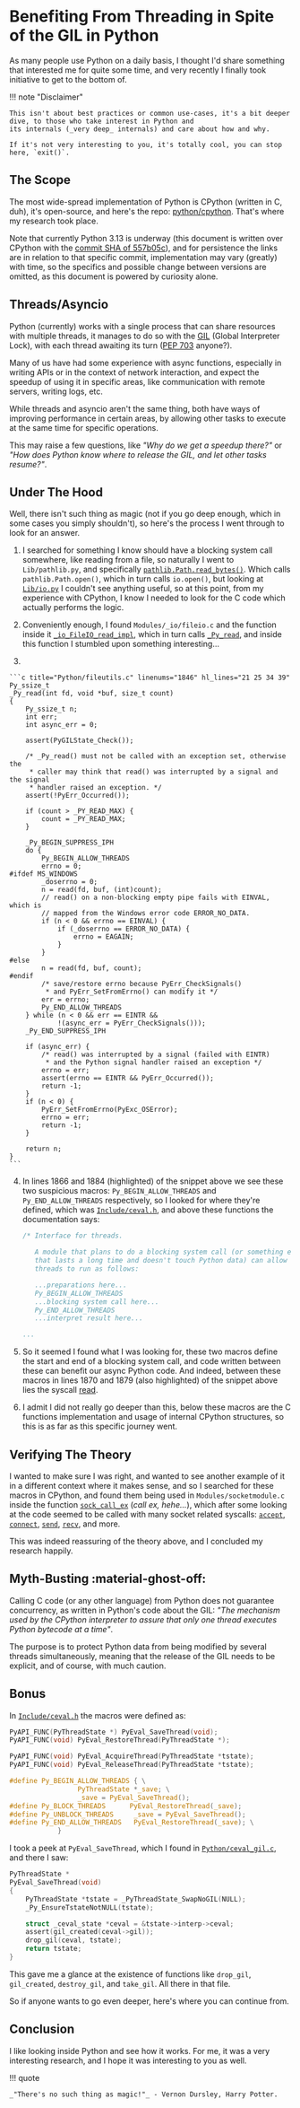 # Benefiting From Threading in Spite of the GIL in Python

As many people use Python on a daily basis, I thought I'd share something that interested me for quite some time, and
very recently I finally took initiative to get to the bottom of.

!!! note "Disclaimer"

    This isn't about best practices or common use-cases, it's a bit deeper dive, to those who take interest in Python and
    its internals (_very deep_ internals) and care about how and why.

    If it's not very interesting to you, it's totally cool, you can stop here, `exit()`.

## The Scope

The most wide-spread implementation of Python is CPython (written in C, duh), it's open-source, and here's the repo:
[python/cpython](https://github.com/python/cpython). That's where my research took place.

Note that currently Python 3.13 is underway (this document is written over CPython with
the [commit SHA of 557b05c](https://github.com/python/cpython/tree/557b05c7a5334de5da3dc94c108c0121f10b9191)), and for
persistence the links are in relation to that specific commit, implementation may vary (greatly) with time, so the
specifics and possible change between versions are omitted, as this document is powered by curiosity alone.

## Threads/Asyncio

Python (currently) works with a single process that can share resources with multiple threads, it manages to do so with
the [GIL](https://docs.python.org/3/glossary.html#term-global-interpreter-lock) (Global Interpreter Lock), with each
thread awaiting its turn ([PEP 703](https://peps.python.org/pep-0703/) anyone?).

Many of us have had some experience with async functions, especially in writing APIs or in the context of network
interaction, and expect the speedup of using it in specific areas, like communication with remote servers, writing logs,
etc.

While threads and asyncio aren't the same thing, both have ways of improving performance in certain areas, by allowing
other tasks to execute at the same time for specific operations.

This may raise a few questions, like _"Why do we get a speedup there?"_ or _"How does Python know where to release the
GIL, and let other tasks resume?"_.

## Under The Hood

Well, there isn't such thing as magic (not if you go deep enough, which in some cases you simply shouldn't), so here's
the process I went through to look for an answer.

1. I searched for something I know should have a blocking system call somewhere, like reading from a file, so naturally
   I went to `Lib/pathlib.py`, and
   specifically [`pathlib.Path.read_bytes()`](https://github.com/python/cpython/tree/557b05c7a5334de5da3dc94c108c0121f10b9191/Lib/pathlib.py#L971).
   Which calls `pathlib.Path.open()`, which in turn calls `io.open()`, but looking at
   [`Lib/io.py`](https://github.com/python/cpython/tree/557b05c7a5334de5da3dc94c108c0121f10b9191/Lib/io.py) I couldn't
   see anything useful, so at this point, from my experience with CPython, I know I needed to look for the C code which
   actually performs the logic.

2. Conveniently enough, I found `Modules/_io/fileio.c` and the function inside
   it [`_io_FileIO_read_impl`](https://github.com/python/cpython/tree/557b05c7a5334de5da3dc94c108c0121f10b9191/Modules/_io/fileio.c#L798),
   which in turn
   calls [`_Py_read`](https://github.com/python/cpython/tree/557b05c7a5334de5da3dc94c108c0121f10b9191/Python/fileutils.c#L1847),
   and inside this function I stumbled upon something interesting...

3. 

    ```c title="Python/fileutils.c" linenums="1846" hl_lines="21 25 34 39"
    Py_ssize_t
    _Py_read(int fd, void *buf, size_t count)
    {
        Py_ssize_t n;
        int err;
        int async_err = 0;
    
        assert(PyGILState_Check());
    
        /* _Py_read() must not be called with an exception set, otherwise the
         * caller may think that read() was interrupted by a signal and the signal
         * handler raised an exception. */
        assert(!PyErr_Occurred());
    
        if (count > _PY_READ_MAX) {
            count = _PY_READ_MAX;
        }
    
        _Py_BEGIN_SUPPRESS_IPH
        do {
            Py_BEGIN_ALLOW_THREADS
            errno = 0;
    #ifdef MS_WINDOWS
            _doserrno = 0;
            n = read(fd, buf, (int)count);
            // read() on a non-blocking empty pipe fails with EINVAL, which is
            // mapped from the Windows error code ERROR_NO_DATA.
            if (n < 0 && errno == EINVAL) {
                if (_doserrno == ERROR_NO_DATA) {
                    errno = EAGAIN;
                }
            }
    #else
            n = read(fd, buf, count);
    #endif
            /* save/restore errno because PyErr_CheckSignals()
             * and PyErr_SetFromErrno() can modify it */
            err = errno;
            Py_END_ALLOW_THREADS
        } while (n < 0 && err == EINTR &&
                !(async_err = PyErr_CheckSignals()));
        _Py_END_SUPPRESS_IPH
    
        if (async_err) {
            /* read() was interrupted by a signal (failed with EINTR)
             * and the Python signal handler raised an exception */
            errno = err;
            assert(errno == EINTR && PyErr_Occurred());
            return -1;
        }
        if (n < 0) {
            PyErr_SetFromErrno(PyExc_OSError);
            errno = err;
            return -1;
        }
    
        return n;
    }
    ```

4. In lines 1866 and 1884 (highlighted) of the snippet above we see these two suspicious macros:
   `Py_BEGIN_ALLOW_THREADS` and `Py_END_ALLOW_THREADS` respectively, so I looked for where they're defined, which was
   [`Include/ceval.h`](https://github.com/python/cpython/blob/a1c737b73d3658be0e1d072a340d42e3d96373c6/Include/ceval.h#L65),
   and above these functions the documentation says:

    ```c title="Include/ceval.h" linenums="65"
    /* Interface for threads.
    
       A module that plans to do a blocking system call (or something else
       that lasts a long time and doesn't touch Python data) can allow other
       threads to run as follows:
    
       ...preparations here...
       Py_BEGIN_ALLOW_THREADS
       ...blocking system call here...
       Py_END_ALLOW_THREADS
       ...interpret result here...
    
    ...
    ```

5. So it seemed I found what I was looking for, these two macros define the start and end of a blocking system call, and
   code written between these can benefit our async Python code.
   And indeed, between these macros in lines 1870 and 1879 (also highlighted) of the snippet above lies the
   syscall [read](https://man7.org/linux/man-pages/man2/read.2.html).

6. I admit I did not really go deeper than this, below these macros are the C functions implementation and usage of
   internal CPython structures, so this is as far as this specific journey went.

## Verifying The Theory

I wanted to make sure I was right, and wanted to see another example of it in a different context where it makes sense,
and so I searched for these macros in CPython, and found them being used in `Modules/socketmodule.c` inside the function
[`sock_call_ex`](https://github.com/python/cpython/tree/557b05c7a5334de5da3dc94c108c0121f10b9191/Modules/socketmodule.c#L972)
(_call ex, hehe..._), which after some looking at the code seemed to be called with many socket related syscalls:
[`accept`](https://man7.org/linux/man-pages/man2/accept.2.html),
[`connect`](https://man7.org/linux/man-pages/man2/connect.2.html),
[`send`](https://man7.org/linux/man-pages/man2/send.2.html),
[`recv`](https://man7.org/linux/man-pages/man2/recv.2.html), and more.

This was indeed reassuring of the theory above, and I concluded my research happily.

## Myth-Busting :material-ghost-off:

Calling C code (or any other language) from Python does not guarantee concurrency, as written in Python's code about the
GIL: _"The mechanism used by the CPython interpreter to assure that only one thread executes Python bytecode at a
time"_.

The purpose is to protect Python data from being modified by several threads simultaneously, meaning that the release of
the GIL needs to be explicit, and of course, with much caution.

## Bonus

In [`Include/ceval.h`](https://github.com/python/cpython/blob/a1c737b73d3658be0e1d072a340d42e3d96373c6/Include/ceval.h#L107)
the macros were defined as:

```c title="Include/ceval.h" linenums="107"
PyAPI_FUNC(PyThreadState *) PyEval_SaveThread(void);
PyAPI_FUNC(void) PyEval_RestoreThread(PyThreadState *);

PyAPI_FUNC(void) PyEval_AcquireThread(PyThreadState *tstate);
PyAPI_FUNC(void) PyEval_ReleaseThread(PyThreadState *tstate);

#define Py_BEGIN_ALLOW_THREADS { \
                 PyThreadState *_save; \
                 _save = PyEval_SaveThread();
#define Py_BLOCK_THREADS      PyEval_RestoreThread(_save);
#define Py_UNBLOCK_THREADS     _save = PyEval_SaveThread();
#define Py_END_ALLOW_THREADS   PyEval_RestoreThread(_save); \
            }
```

I took a peek at `PyEval_SaveThread`, which I found in
[`Python/ceval_gil.c`](https://github.com/python/cpython/tree/557b05c7a5334de5da3dc94c108c0121f10b9191/Python/ceval_gil.c#L729),
and there I saw:

```c title="Python/ceval_gil.c" linenums="728"
PyThreadState *
PyEval_SaveThread(void)
{
    PyThreadState *tstate = _PyThreadState_SwapNoGIL(NULL);
    _Py_EnsureTstateNotNULL(tstate);

    struct _ceval_state *ceval = &tstate->interp->ceval;
    assert(gil_created(ceval->gil));
    drop_gil(ceval, tstate);
    return tstate;
}
```

This gave me a glance at the existence of functions like `drop_gil`, `gil_created`, `destroy_gil`, and `take_gil`.
All there in that file.

So if anyone wants to go even deeper, here's where you can continue from.

## Conclusion

I like looking inside Python and see how it works. For me, it was a very interesting research, and I hope it was
interesting to you as well.

!!! quote

    _"There's no such thing as magic!"_ - Vernon Dursley, Harry Potter.
